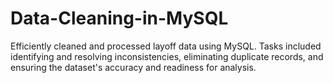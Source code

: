 # Data-Cleaning-in-MySQL
Efficiently cleaned and processed layoff data using MySQL. Tasks included identifying and resolving inconsistencies, eliminating duplicate records, and ensuring the dataset's accuracy and readiness for analysis.
